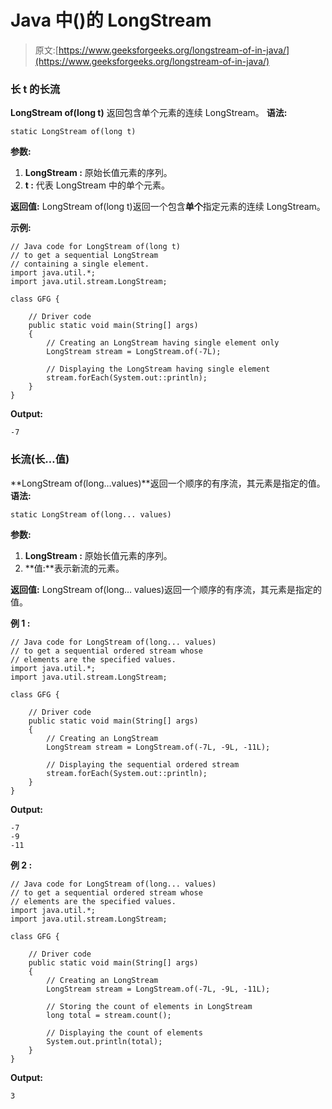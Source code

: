 # Java 中()的 LongStream

> 原文:[https://www.geeksforgeeks.org/longstream-of-in-java/](https://www.geeksforgeeks.org/longstream-of-in-java/)

### **长 t 的长流**

**LongStream of(long t)** 返回包含单个元素的连续 LongStream。
**语法:**

```
static LongStream of(long t)

```

**参数:**

1.  **LongStream :** 原始长值元素的序列。
2.  **t :** 代表 LongStream 中的单个元素。

**返回值:** LongStream of(long t)返回一个包含**单个**指定元素的连续 LongStream。

**示例:**

```
// Java code for LongStream of(long t)
// to get a sequential LongStream
// containing a single element.
import java.util.*;
import java.util.stream.LongStream;

class GFG {

    // Driver code
    public static void main(String[] args)
    {
        // Creating an LongStream having single element only
        LongStream stream = LongStream.of(-7L);

        // Displaying the LongStream having single element
        stream.forEach(System.out::println);
    }
}
```

**Output:**

```
-7

```

### **长流(长…值)**

**LongStream of(long…values)**返回一个顺序的有序流，其元素是指定的值。
**语法:**

```
static LongStream of(long... values)

```

**参数:**

1.  **LongStream :** 原始长值元素的序列。
2.  **值:**表示新流的元素。

**返回值:** LongStream of(long… values)返回一个顺序的有序流，其元素是指定的值。

**例 1 :**

```
// Java code for LongStream of(long... values)
// to get a sequential ordered stream whose
// elements are the specified values.
import java.util.*;
import java.util.stream.LongStream;

class GFG {

    // Driver code
    public static void main(String[] args)
    {
        // Creating an LongStream
        LongStream stream = LongStream.of(-7L, -9L, -11L);

        // Displaying the sequential ordered stream
        stream.forEach(System.out::println);
    }
}
```

**Output:**

```
-7
-9
-11

```

**例 2 :**

```
// Java code for LongStream of(long... values)
// to get a sequential ordered stream whose
// elements are the specified values.
import java.util.*;
import java.util.stream.LongStream;

class GFG {

    // Driver code
    public static void main(String[] args)
    {
        // Creating an LongStream
        LongStream stream = LongStream.of(-7L, -9L, -11L);

        // Storing the count of elements in LongStream
        long total = stream.count();

        // Displaying the count of elements
        System.out.println(total);
    }
}
```

**Output:**

```
3

```